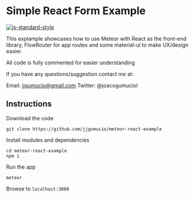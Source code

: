 # Simple React Form Example

[![js-standard-style](https://img.shields.io/badge/code%20style-standard-brightgreen.svg)](http://standardjs.com/)

This explample showcases how to use Meteor with React as the front-end library,
FlowRouter for app routes and some material-ui to make UX/design easier.

All code is fully commented for easier understanding

If you have any questions/suggestion contact me at:

Email: jjgumucio@gmail.com
Twitter: @joacogumuciol

## Instructions

Download the code

```
git clone https://github.com/jjgumucio/meteor-react-example
```

Install modules and dependencies

```
cd meteor-react-example
npm i
```

Run the app

```
meteor
```

Browse to ```localhost:3000```
